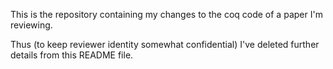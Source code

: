 
This is the repository containing my changes to the coq code of a paper I'm
reviewing.

Thus (to keep reviewer identity somewhat confidential)
I've deleted further details from this README file.

